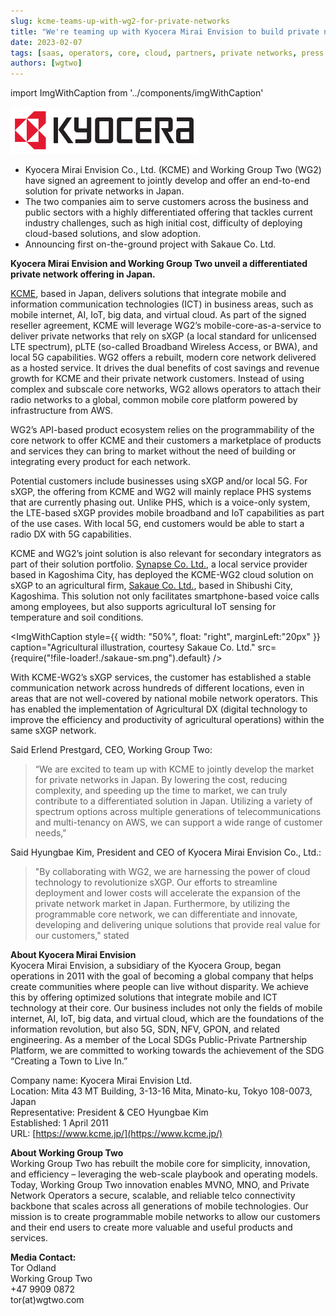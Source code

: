 ```yaml
---
slug: kcme-teams-up-with-wg2-for-private-networks
title: "We're teaming up with Kyocera Mirai Envision to build private networks in Japan"
date: 2023-02-07
tags: [saas, operators, core, cloud, partners, private networks, press release]
authors: [wgtwo]
---
```


import ImgWithCaption from '../components/imgWithCaption'

![](./Kyocera_logo_sm.svg.png)

* Kyocera Mirai Envision Co., Ltd. (KCME) and Working Group Two (WG2) have signed an agreement to jointly develop and offer an end-to-end solution for private networks in Japan. 
* The two companies aim to serve customers across the business and public sectors with a highly differentiated offering that tackles current industry challenges, such as high initial cost, difficulty of deploying cloud-based solutions, and slow adoption. 
* Announcing first on-the-ground project with Sakaue Co. Ltd.

<!--truncate-->

**Kyocera Mirai Envision and Working Group Two unveil a differentiated private network offering in Japan.**

[KCME](https://www.kcme.jp/), based in Japan, delivers solutions that integrate mobile and information communication technologies (ICT) in business areas, such as mobile internet, AI, IoT, big data, and virtual cloud. As part of the signed reseller agreement, KCME will leverage WG2’s mobile-core-as-a-service to deliver private networks that rely on sXGP (a local standard for unlicensed LTE spectrum), pLTE (so-called Broadband Wireless Access, or BWA), and local 5G capabilities. WG2 offers a rebuilt, modern core network delivered as a hosted service. It drives the dual benefits of cost savings and revenue growth for KCME and their private network customers. Instead of using complex and subscale core networks, WG2 allows operators to attach their radio networks to a global, common mobile core platform powered by infrastructure from AWS. 

WG2’s API-based product ecosystem relies on the programmability of the core network to offer KCME and their customers a marketplace of products and services they can bring to market without the need of building or integrating every product for each network.

Potential customers include businesses using sXGP and/or local 5G. For sXGP, the offering from KCME and WG2 will mainly replace PHS systems that are currently phasing out. Unlike PHS, which is a voice-only system, the LTE-based sXGP provides mobile broadband and IoT capabilities as part of the use cases. With local 5G, end customers would be able to start a radio DX with 5G capabilities. 

KCME and WG2’s joint solution is also relevant for secondary integrators as part of their solution portfolio. [Synapse Co. Ltd.](https://www.synapse.jp), a local service provider based in Kagoshima City, has deployed the KCME-WG2 cloud solution on sXGP to an agricultural firm, [Sakaue Co. Ltd.](https://sakaue-farm.co.jp), based in Shibushi City, Kagoshima. This solution not only facilitates smartphone-based voice calls among employees, but also supports agricultural IoT sensing for temperature and soil conditions. 

<ImgWithCaption
  style={{
    width: "50%",
    float: "right",
    marginLeft:"20px"
  }}
  caption="Agricultural illustration, courtesy Sakaue Co. Ltd."
  src={require("!file-loader!./sakaue-sm.png").default}
  />

With KCME-WG2’s sXGP services, the customer has established a stable communication network across hundreds of different locations, even in areas that are not well-covered by national mobile network operators. This has enabled the implementation of Agricultural DX (digital technology to improve the efficiency and productivity of agricultural operations) within the same sXGP network.

Said Erlend Prestgard, CEO, Working Group Two:
> “We are excited to team up with KCME to jointly develop the market for private networks in Japan. By lowering the cost, reducing complexity, and speeding up the time to market, we can truly contribute to a differentiated solution in Japan. Utilizing a variety of spectrum options across multiple generations of telecommunications and multi-tenancy on AWS, we can support a wide range of customer needs," 

Said Hyungbae Kim, President and CEO of Kyocera Mirai Envision Co., Ltd.:
> "By collaborating with WG2, we are harnessing the power of cloud technology to revolutionize sXGP. Our efforts to streamline deployment and lower costs will accelerate the expansion of the private network market in Japan. Furthermore, by utilizing the programmable core network, we can differentiate and innovate, developing and delivering unique solutions that provide real value for our customers," stated 

**About Kyocera Mirai Envision**  
Kyocera Mirai Envision, a subsidiary of the Kyocera Group, began operations in 2011 with the goal of becoming a global company that helps create communities where people can live without disparity. We achieve this by offering optimized solutions that integrate mobile and ICT technology at their core. Our business includes not only the fields of mobile internet, AI, IoT, big data, and virtual cloud, which are the foundations of the information revolution, but also 5G, SDN, NFV, GPON, and related engineering. As a member of the Local SDGs Public-Private Partnership Platform, we are committed to working towards the achievement of the SDG “Creating a Town to Live In.”

Company name: Kyocera Mirai Envision Ltd.  
Location: Mita 43 MT Building, 3-13-16 Mita, Minato-ku, Tokyo 108-0073, Japan  
Representative: President & CEO Hyungbae Kim  
Established: 1 April 2011  
URL: [https://www.kcme.jp/](https://www.kcme.jp/)  

**About Working Group Two**  
Working Group Two has rebuilt the mobile core for simplicity, innovation, and efficiency – leveraging the web-scale playbook and operating models. Today, Working Group Two innovation enables MVNO, MNO, and Private Network Operators a secure, scalable, and reliable telco connectivity backbone that scales across all generations of mobile technologies. Our mission is to create programmable mobile networks to allow our customers and their end users to create more valuable and useful products and services. 

**Media Contact:**  
Tor Odland  
Working Group Two  
+47 9909 0872  
tor(at)wgtwo.com  

